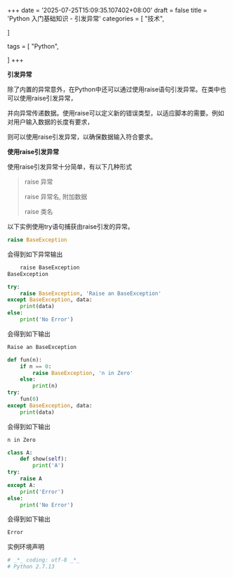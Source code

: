 +++
date = '2025-07-25T15:09:35.107402+08:00'
draft = false
title = 'Python 入门基础知识 - 引发异常'
categories = [
    "技术",

]

tags = [
    "Python",

]
+++

**引发异常**

除了内置的异常意外，在Python中还可以通过使用raise语句引发异常。在类中也可以使用raise引发异常，

并向异常传递数据。使用raise可以定义新的错误类型，以适应脚本的需要。例如对用户输入数据的长度有要求，

则可以使用raise引发异常，以确保数据输入符合要求。

**使用raise引发异常**

使用raise引发异常十分简单，有以下几种形式

> raise 异常
>
> raise 异常名, 附加数据
>
> raise 类名

以下实例使用try语句捕获由raise引发的异常。

```py
raise BaseException
```

会得到如下异常输出

```bash
    raise BaseException
BaseException
```

```py
try:
    raise BaseException, 'Raise an BaseException'
except BaseException, data:
    print(data)
else:
    print('No Error')
```

会得到如下输出

```bash
Raise an BaseException
```

```py
def fun(n):
    if n == 0:
        raise BaseException, 'n in Zero'
    else:
        print(n)
try:
    fun(0)
except BaseException, data:
    print(data)
```

会得到如下输出

```bash
n in Zero
```

```py
class A:
    def show(self):
        print('A')
try:
    raise A
except A:
    print('Error')
else:
    print('No Error')
```

会得到如下输出

```bash
Error
```

实例环境声明

```bash
# _*_ coding: utf-8 _*_
# Python 2.7.13  

```
